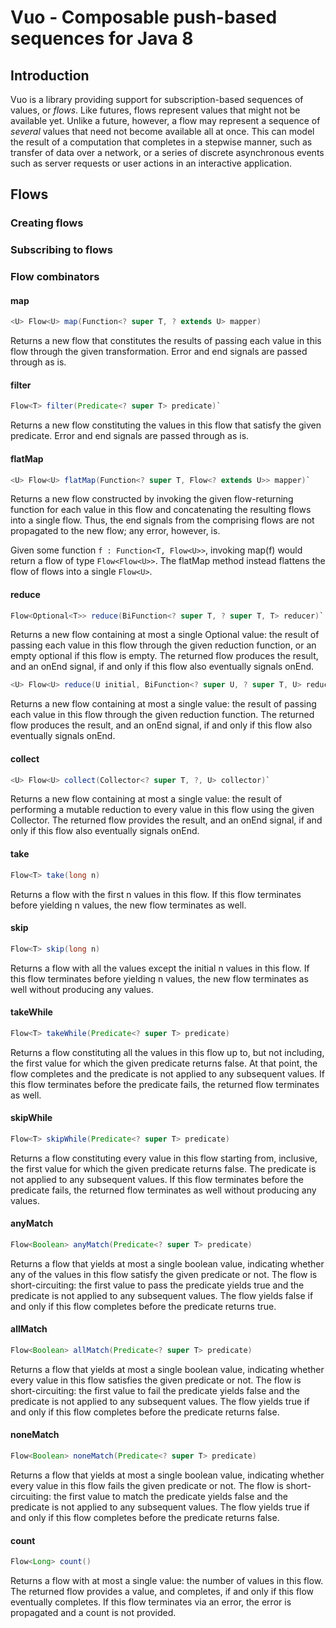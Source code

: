 # Vuo - Composable push-based sequences for Java 8

## Introduction

Vuo is a library providing support for subscription-based sequences of values, or *flows*. Like futures, flows represent values that might not be available yet.  Unlike a future, however, a flow may represent a sequence of *several* values that need not become available all at once. This can model the result of a computation that completes in a stepwise manner, such as transfer of data over a network, or a series of discrete asynchronous events such as server requests or user actions in an interactive application.

## Flows

### Creating flows

### Subscribing to flows

### Flow combinators

#### map
```java
<U> Flow<U> map(Function<? super T, ? extends U> mapper)
```
Returns a new flow that constitutes the results of passing each value in this flow through the given transformation. Error and end signals are passed through as is.

#### filter
```java
Flow<T> filter(Predicate<? super T> predicate)`
```
Returns a new flow constituting the values in this flow that satisfy the given predicate. Error and end signals are passed through as is.

#### flatMap
```java
<U> Flow<U> flatMap(Function<? super T, Flow<? extends U>> mapper)`
```
Returns a new flow constructed by invoking the given flow-returning function for each value in this flow and concatenating the resulting flows into a single flow. Thus, the end signals from the comprising flows are not propagated to the new flow; any error, however, is.

Given some function `f : Function<T, Flow<U>>`, invoking map(f) would return a flow of type `Flow<Flow<U>>`. The flatMap method instead flattens the flow of flows into a single `Flow<U>`.

#### reduce
```java
Flow<Optional<T>> reduce(BiFunction<? super T, ? super T, T> reducer)`
```    
Returns a new flow containing at most a single Optional value: the result of passing each value in this flow through the given reduction function, or an empty optional if this flow is empty. The returned flow produces the result, and an onEnd signal, if and only if this flow also eventually signals onEnd.

```java
<U> Flow<U> reduce(U initial, BiFunction<? super U, ? super T, U> reducer)`
```
Returns a new flow containing at most a single value: the result of passing each value in this flow through the given reduction function. The returned flow produces the result, and an onEnd signal, if and only if this flow also eventually signals onEnd.

#### collect
```java
<U> Flow<U> collect(Collector<? super T, ?, U> collector)`
```
Returns a new flow containing at most a single value: the result of performing a mutable reduction to every value in this flow using the given Collector. The returned flow provides the result, and an onEnd signal, if and only if this flow also eventually signals onEnd.

#### take
```java
Flow<T> take(long n)
```
Returns a flow with the first n values in this flow. If this flow terminates before yielding n values, the new flow terminates as well.

#### skip
```java
Flow<T> skip(long n)
```
Returns a flow with all the values except the initial n values in this flow. If this flow terminates before yielding n values, the new flow terminates as well without producing any values.

#### takeWhile
```java
Flow<T> takeWhile(Predicate<? super T> predicate)
```
Returns a flow constituting all the values in this flow up to, but not including, the first value for which the given predicate returns false. At that point, the flow completes and the predicate is not applied to any subsequent values. If this flow terminates before the predicate fails, the returned flow terminates as well.

#### skipWhile
```java
Flow<T> skipWhile(Predicate<? super T> predicate)
```
Returns a flow constituting every value in this flow starting from, inclusive, the first value for which the given predicate returns false. The predicate is not applied to any subsequent values. If this flow terminates before the predicate fails, the returned flow terminates as well without producing any values.

#### anyMatch
```java
Flow<Boolean> anyMatch(Predicate<? super T> predicate)
```
Returns a flow that yields at most a single boolean value, indicating whether any of the values in this flow satisfy the given predicate or not. The flow is short-circuiting: the first value to pass the predicate yields true and the predicate is not applied to any subsequent values. The flow yields false if and only if this flow completes before the predicate returns true.

#### allMatch
```java
Flow<Boolean> allMatch(Predicate<? super T> predicate)
```
Returns a flow that yields at most a single boolean value, indicating whether every value in this flow satisfies the given predicate or not. The flow is short-circuiting: the first value to fail the predicate yields false and the predicate is not applied to any subsequent values. The flow yields true if and only if this flow completes before the predicate returns false.

#### noneMatch
```java
Flow<Boolean> noneMatch(Predicate<? super T> predicate)
```
Returns a flow that yields at most a single boolean value, indicating whether every value in this flow fails the given predicate or not. The flow is short-circuiting: the first value to match the predicate yields false and the predicate is not applied to any subsequent values. The flow yields true if and only if this flow completes before the predicate returns false.

#### count
```java
Flow<Long> count()
```

Returns a flow with at most a single value: the number of values in this flow. The returned flow provides a value, and completes, if and only if this flow eventually completes. If this flow terminates via an error, the error is propagated and a count is not provided.
